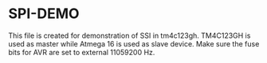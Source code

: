 # SPI-DEMO

This file is created for demonstration of SSI in tm4c123gh. 
TM4C123GH is used as master while Atmega 16 is used as slave device. Make sure the fuse bits for AVR are set to external 11059200 Hz.
